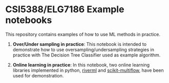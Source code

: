 # CSI5388/ELG7186 Example notebooks

This repository contains examples of how to use ML methods in practice.

1. **Over/Under sampling in practice**: This notebook is intended to demonstrate how to use oversampling/undersampling strategies in practice with The Decision Tree Classifier used as example algorithm.

2. **Online learning in practice**: In this notebook, two online learning libraries implemented in python, [riverml](https://riverml.xyz/dev/) and [scikit-multiflow](https://scikit-multiflow.github.io), have been used for demonstration.
